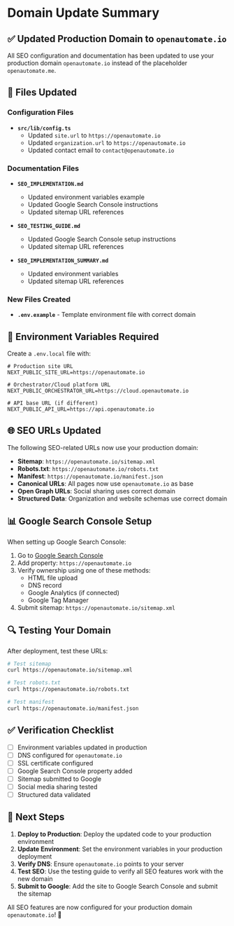 # Domain Update Summary

## ✅ Updated Production Domain to `openautomate.io`

All SEO configuration and documentation has been updated to use your production domain `openautomate.io` instead of the placeholder `openautomate.me`.

## 📝 Files Updated

### Configuration Files

- **`src/lib/config.ts`**
  - Updated `site.url` to `https://openautomate.io`
  - Updated `organization.url` to `https://openautomate.io`
  - Updated contact email to `contact@openautomate.io`

### Documentation Files

- **`SEO_IMPLEMENTATION.md`**

  - Updated environment variables example
  - Updated Google Search Console instructions
  - Updated sitemap URL references

- **`SEO_TESTING_GUIDE.md`**

  - Updated Google Search Console setup instructions
  - Updated sitemap URL references

- **`SEO_IMPLEMENTATION_SUMMARY.md`**
  - Updated environment variables
  - Updated sitemap URL references

### New Files Created

- **`.env.example`** - Template environment file with correct domain

## 🔧 Environment Variables Required

Create a `.env.local` file with:

```env
# Production site URL
NEXT_PUBLIC_SITE_URL=https://openautomate.io

# Orchestrator/Cloud platform URL
NEXT_PUBLIC_ORCHESTRATOR_URL=https://cloud.openautomate.io

# API base URL (if different)
NEXT_PUBLIC_API_URL=https://api.openautomate.io
```

## 🌐 SEO URLs Updated

The following SEO-related URLs now use your production domain:

- **Sitemap**: `https://openautomate.io/sitemap.xml`
- **Robots.txt**: `https://openautomate.io/robots.txt`
- **Manifest**: `https://openautomate.io/manifest.json`
- **Canonical URLs**: All pages now use `openautomate.io` as base
- **Open Graph URLs**: Social sharing uses correct domain
- **Structured Data**: Organization and website schemas use correct domain

## 📊 Google Search Console Setup

When setting up Google Search Console:

1. Go to [Google Search Console](https://search.google.com/search-console)
2. Add property: `https://openautomate.io`
3. Verify ownership using one of these methods:
   - HTML file upload
   - DNS record
   - Google Analytics (if connected)
   - Google Tag Manager
4. Submit sitemap: `https://openautomate.io/sitemap.xml`

## 🔍 Testing Your Domain

After deployment, test these URLs:

```bash
# Test sitemap
curl https://openautomate.io/sitemap.xml

# Test robots.txt
curl https://openautomate.io/robots.txt

# Test manifest
curl https://openautomate.io/manifest.json
```

## ✅ Verification Checklist

- [ ] Environment variables updated in production
- [ ] DNS configured for `openautomate.io`
- [ ] SSL certificate configured
- [ ] Google Search Console property added
- [ ] Sitemap submitted to Google
- [ ] Social media sharing tested
- [ ] Structured data validated

## 🚀 Next Steps

1. **Deploy to Production**: Deploy the updated code to your production environment
2. **Update Environment**: Set the environment variables in your production deployment
3. **Verify DNS**: Ensure `openautomate.io` points to your server
4. **Test SEO**: Use the testing guide to verify all SEO features work with the new domain
5. **Submit to Google**: Add the site to Google Search Console and submit the sitemap

All SEO features are now configured for your production domain `openautomate.io`! 🎉
